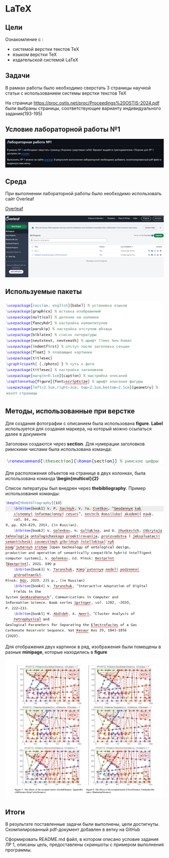 #  LaTeX
## Цели
Ознакомление с :
* системой верстки текстов TeX
* языком верстки TeX
* издательской системой LaTeX
## Задачи
В рамках работы было необходимо сверстать 3 страницы научной статьи с использованием системы верстки текстов TeX

На странице https://proc.ostis.net/proc/Proceedings%20OSTIS-2024.pdf были выбраны страницы, соответствующие варианту индивидуального задания(193-195)
## Условие лабораторной работы №1
![](./photo/условие.png)
## Среда
При выполнении лабораторной работы было необходимо использовать сайт Overleaf

[Overleaf](https://www.overleaf.com/learn)

![](./photo/overleaf.png)

## Используемые пакеты 

![](./photo/пакеты.png)

## Методы, использованные при верстке

Для создания фотографии с описанием была использована **figure**. **Label** используется для создания маркера, на который можно ссылаться далее в документе

Заголовки создаются через **section**. Для нумерации заголовков римскими числами была использована команда:

![](./photo/римские.png)

Для расположения объектов на странице в двух колонках, была использована команда **\begin{multicol}{2}**

Список литературы был внедрен через **thebibliography**. Пример использования команды:

![](./photo/bibl.png)
 


Для отображения двух картинок в ряд, изображения были помещены в разные **minipage**, которые находились в **figure**

![](./photo/minipages.png)

## Итоги

В результате поставленные задачи были выполнены, цели достигнуты. Скомпилированный pdf-документ добавлен в ветку на GitHub

Cформировать README.md файл, в котором описано условие задания ЛР 1, описаны цель, предоставлены скриншоты с примером выполнения программы.
